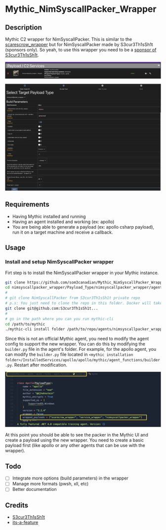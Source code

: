 # Mythic_NimSyscallPacker_Wrapper

## Description

Mythic C2 wrapper for NimSyscallPacker. This is similar to the [scarescrow_wrapper](https://github.com/MythicAgents/scarecrow_wrapper) but for NimSyscallPacker made by S3cur3Th1sSh1t (sponsors only). So yeah, to use this wrapper you need to be a [sponsor of S3cur3Th1sSh1t](https://github.com/sponsors/S3cur3Th1sSh1t).

![Screenshot1](./assets/screenshot1.jpg)

![Screenshot2](./assets/screenshot2.jpg)

## Requirements

- Having Mythic installed and running
- Having an agent installed and working (ex: apollo)
- You are being able to generate a payload (ex: apollo csharp payload), run it on a target machine and receive a callback.

## Usage

### Install and setup NimSyscallPacker wrapper

Firt step is to install the NimSyscallPacker wrapper in your Mythic instance.

```bash
git clone https://github.com/som3canadian/Mythic_NimSyscallPacker_Wrapper.git nimsyscallpacker_wrapper
cd nimsyscallpacker_wrapper/Payload_Type/nimsyscallpacker_wrapper/agent_code
#
# git clone NimSyscallPacker from S3cur3Th1sSh1t private repo
# p.s: You just need to clone the repo in this folder. Docker will take care of the rest
git clone git@github.com:S3cur3Th1sSh1t...
#
# go in the path where you can you run mythic-cli
cd /path/to/mythic
./mythic-cli install folder /path/to/repo/agents/nimsyscallpacker_wrapper
```

Since this is not an official Mythic agent, you need to modify the agent config to support the new wrapper. You can do this by modifying the `builder.py` file in the agent's folder. For example, for the apollo agent, you can modify the `builder.py` file located in `<mythic installation folder>/InstalledServices/apollo/apollo/mythic/agent_functions/builder.py`. Restart after modification.

![screenshot3](./assets/screenshot3.jpg)

At this point you should be able to see the packer in the Mythic UI and create a payload using the new wrapper. You need to create a basic payload first (like apollo or any other agents that can be use with the wrapper).

## Todo

- [ ] Integrate more options (build parameters) in the wrapper
- [ ] Manage more formats (pwsh, xll, etc)
- [ ] Better documentation

## Credits

- [S3cur3Th1sSh1t](https://github.com/S3cur3Th1sSh1t)
- [its-a-feature](https://github.com/its-a-feature)
